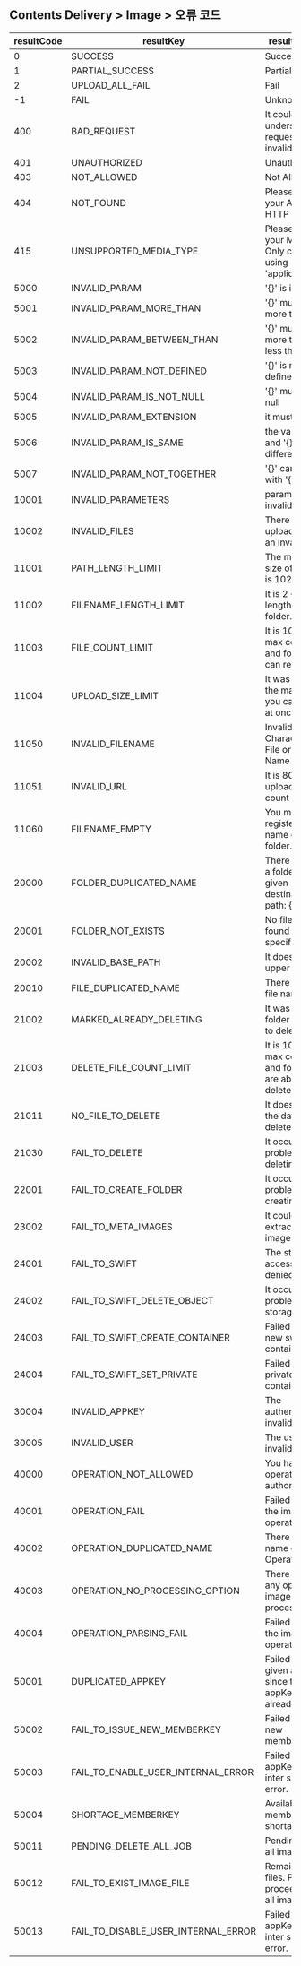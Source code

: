 ## Contents Delivery > Image > 오류 코드

| resultCode | resultKey | resultMessage |
|---|---|----|
| 0 | SUCCESS | Success |
| 1 | PARTIAL_SUCCESS | Partial Success |
| 2 | UPLOAD_ALL_FAIL | Fail |
| -1 | FAIL | Unknown error. |
| 400 | BAD_REQUEST | It could not understand the request due to invalid syntax. |
| 401 | UNAUTHORIZED | Unauthorized |
| 403 | NOT_ALLOWED | Not Allowed. |
| 404 | NOT_FOUND | Please check your API Url, HTTP Method. |
| 415 | UNSUPPORTED_MEDIA_TYPE | Please check your Media type. Only can be using 'application/json' |
| 5000 | INVALID_PARAM | '{}' is invalid. |
| 5001 | INVALID_PARAM_MORE_THAN | '{}' must be more than '{}'. |
| 5002 | INVALID_PARAM_BETWEEN_THAN | '{}' must be more than '{}' or less than '{}'. |
| 5003 | INVALID_PARAM_NOT_DEFINED | '{}' is not defined. |
| 5004 | INVALID_PARAM_IS_NOT_NULL | '{}' must be not null |
| 5005 | INVALID_PARAM_EXTENSION | it must be '{}' |
| 5006 | INVALID_PARAM_IS_SAME | the value of '{}' and '{}' must be differed. |
| 5007 | INVALID_PARAM_NOT_TOGETHER | '{}' can not use with '{}'. |
| 10001 | INVALID_PARAMETERS | parameter is invalid. |
| 10002 | INVALID_FILES | There is not exist upload file or it is an invalid file. |
| 11001 | PATH_LENGTH_LIMIT | The max byte size of full path is 1024. |
| 11002 | FILENAME_LENGTH_LIMIT | It is 2 ~ 255 the length of file and folder. |
| 11003 | FILE_COUNT_LIMIT | It is 10,000 the max count of file and folder you can request. |
| 11004 | UPLOAD_SIZE_LIMIT | It was exceed the max volume you can upload at once. |
| 11050 | INVALID_FILENAME | Invalid Characters in File or Folder Name |
| 11051 | INVALID_URL | It is 80,443 the upload port count of URL. |
| 11060 | FILENAME_EMPTY | You must register the name of file or folder. |
| 20000 | FOLDER_DUPLICATED_NAME | There is already a folder at the given destination. path: {} |
| 20001 | FOLDER_NOT_EXISTS | No file was found at the specified path. |
| 20002 | INVALID_BASE_PATH | It does not exist upper folder. |
| 20010 | FILE_DUPLICATED_NAME | There is same file name. |
| 21002 | MARKED_ALREADY_DELETING | It was file or folder requested to delete. |
| 21003 | DELETE_FILE_COUNT_LIMIT | It is 10,000 the max count of file and folder you are able to delete. |
| 21011 | NO_FILE_TO_DELETE | It does not exist the data to delete. |
| 21030 | FAIL_TO_DELETE | It occurred some problem while deleting. |
| 22001 | FAIL_TO_CREATE_FOLDER | It occurred some problem while creating folder. |
| 23002 | FAIL_TO_META_IMAGES | It could not extract the image attribute. |
| 24001 | FAIL_TO_SWIFT | The storage access was denied. |
| 24002 | FAIL_TO_SWIFT_DELETE_OBJECT | It occurred some proble while storage deleting |
| 24003 | FAIL_TO_SWIFT_CREATE_CONTAINER | Failed to create new swift container. |
| 24004 | FAIL_TO_SWIFT_SET_PRIVATE | Failed to set private swift container. |
| 30004 | INVALID_APPKEY | The authentication is invalid. |
| 30005 | INVALID_USER | The user is invalid. |
| 40000 | OPERATION_NOT_ALLOWED | You have no operation authority. |
| 40001 | OPERATION_FAIL | Failed to process the image operation. |
| 40002 | OPERATION_DUPLICATED_NAME | There is same name of Image Operation. |
| 40003 | OPERATION_NO_PROCESSING_OPTION | There are not any option for image processing. |
| 40004 | OPERATION_PARSING_FAIL | Failed to parsing the image operation. |
| 50001 | DUPLICATED_APPKEY | Failed to enable given appKey, since the appKey is already exist. |
| 50002 | FAIL_TO_ISSUE_NEW_MEMBERKEY | Failed to issue new memberKey. |
| 50003 | FAIL_TO_ENABLE_USER_INTERNAL_ERROR | Failed to enable appKey due to inter server error. |
| 50004 | SHORTAGE_MEMBERKEY | Available member key is shortage. |
| 50011 | PENDING_DELETE_ALL_JOB | Pending deleting all image files. |
| 50012 | FAIL_TO_EXIST_IMAGE_FILE | Remains image files. Please proceed delete all image files. |
| 50013 | FAIL_TO_DISABLE_USER_INTERNAL_ERROR | Failed to disable appKey due to inter server error. |

